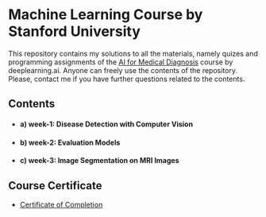 # Machine Learning Course by Stanford University

This repository contains my solutions to all the materials, namely quizes and programming assignments of the [AI for Medical Diagnosis](https://www.coursera.org/learn/ai-for-medical-diagnosis/home/welcome) course by deeplearning.ai. Anyone can freely use the contents of the repository. Please, contact me if you have further questions related to the contents.

## Contents

- #### a) week-1: Disease Detection with Computer Vision
    
- #### b) week-2: Evaluation Models

- #### c) week-3: Image Segmentation on MRI Images
  
## Course Certificate

- [Certificate of Completion](https://www.coursera.org/account/accomplishments/certificate/76VW99QFQLS5)





